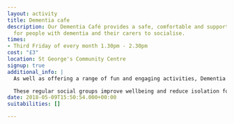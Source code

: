 ```yaml
---
layout: activity
title: Dementia cafe
description: Our Dementia Café provides a safe, comfortable and supportive environment
  for people with dementia and their carers to socialise.
times:
- Third Friday of every month 1.30pm - 2.30pm
cost: "£3"
location: St George's Community Centre
signup: true
additional_info: |
  As well as offering a range of fun and engaging activities, Dementia Cafés give both carers and people with dementia a chance to get information and advice and talk to others with similar problems.

  These regular social groups improve wellbeing and reduce isolation for whole families. New friendships are often formed and people who attend can leave the sessions feeling like they have a better quality of life.
date: 2018-05-09T15:50:54.000+00:00
suitabilities: []

---
```


